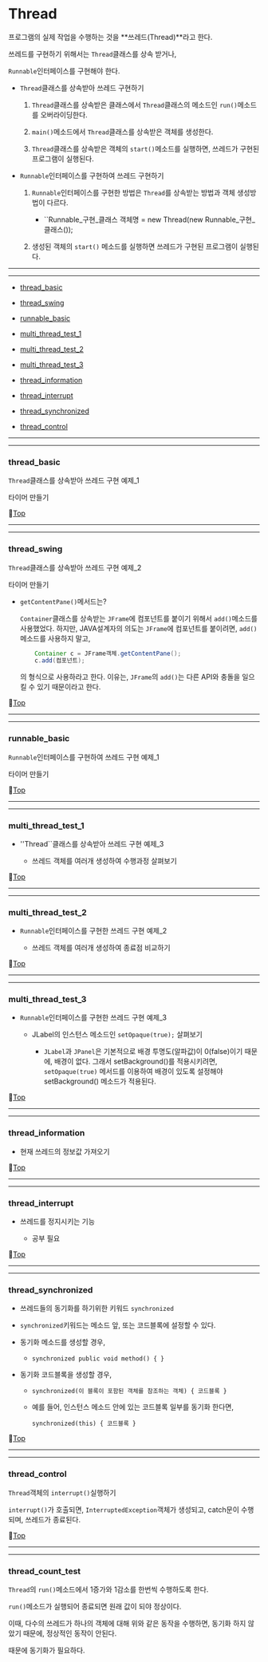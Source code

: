 # Thread

프로그램의 실제 작업을 수행하는 것을 **쓰레드(Thread)**라고 한다.

쓰레드를 구현하기 위해서는 ``Thread``클래스를 상속 받거나,

``Runnable``인터페이스를 구현해야 한다.

* ``Thread``클래스를 상속받아 쓰레드 구현하기

	1. ``Thread``클래스를 상속받은 클래스에서 ``Thread``클래스의 메소드인 ``run()``메소드를 오버라이딩한다.
	
	1. ``main()``메소드에서 ``Thread``클래스를 상속받은 객체를 생성한다.
	
	1. ``Thread``클래스를 상속받은 객체의 ``start()``메소드를 실행하면, 쓰레드가 구현된 프로그램이 실행된다.
	
* ``Runnable``인터페이스를 구현하여 쓰레드 구현하기

	1. ``Runnable``인터페이스를 구현한 방법은 ``Thread``를 상속받는 방법과 객체 생성방법이 다르다.
	
		* ``Runnable_구현_클래스  객체명  =  new Thread(new Runnable_구현_클래스());
		
	1. 생성된 객체의 ``start()`` 메소드를 실행하면 쓰레드가 구현된 프로그램이 실행된다.

---
---

* [thread_basic](#thread_basic)


* [thread_swing](#thread_swing)


* [runnable_basic](#runnable_basic)


* [multi_thread_test_1](#multi_thread_test_1)


* [multi_thread_test_2](#multi_thread_test_2)


* [multi_thread_test_3](#multi_thread_test_3)


* [thread_information](#thread_information)


* [thread_interrupt](#thread_interrupt)


* [thread_synchronized](#thread_synchronized)


* [thread_control](#thread_control)

---
---

### thread_basic

``Thread``클래스를 상속받아 쓰레드 구현 예제_1

타이머 만들기

:camel:[Top](#thread)

---
---

### thread_swing

``Thread``클래스를 상속받아 쓰레드 구현 예제_2

타이머 만들기

* ``getContentPane()``메서드는?

	``Container``클래스를 상속받는 ``JFrame``에 컴포넌트를 붙이기 위해서 ``add()``메소드를 사용했었다.
	하지만, JAVA설계자의 의도는 ``JFrame``에 컴포넌트를 붙이려면, ``add()``메소드를 사용하지 말고,
	```java
		Container c = JFrame객체.getContentPane();
		c.add(컴포넌트);
	```
	의 형식으로 사용하라고 한다.
	이유는, ``JFrame``의 ``add()``는 다른 API와 충돌을 일으킬 수 있기 때문이라고 한다.


:camel:[Top](#thread)

---
---

### runnable_basic

``Runnable``인터페이스를 구현하여 쓰레드 구현 예제_1

타이머 만들기

:camel:[Top](#thread)

---
---

### multi_thread_test_1

* ''Thread``클래스를 상속받아 쓰레드 구현 예제_3

	* 쓰레드 객체를 여러개 생성하여 수행과정 살펴보기

:camel:[Top](#thread)

---
---

### multi_thread_test_2

* ``Runnable``인터페이스를 구현한 쓰레드 구현 예제_2

	* 쓰레드 객체를 여러개 생성하여 종료점 비교하기
	
:camel:[Top](#thread)

---
---

### multi_thread_test_3

* ``Runnable``인터페이스를 구현한 쓰레드 구현 예제_3

	* JLabel의 인스턴스 메소드인 ``setOpaque(true);`` 살펴보기
	
		* ``JLabel``과 ``JPanel``은 기본적으로 배경 투명도(알파값)이 0(false)이기 때문에, 배경이 없다. 그래서 setBackground()를 적용시키려면, ``setOpaque(true)`` 메서드를 이용하여 배경이 있도록 설정해야 setBackground() 메소드가 적용된다.
	
:camel:[Top](#thread)

---
---

### thread_information

* 현재 쓰레드의 정보값 가져오기

:camel:[Top](#thread)

---
---

### thread_interrupt

* 쓰레드를 정지시키는 기능

	* 공부 필요
	
:camel:[Top](#thread)
	
---
---

### thread_synchronized

* 쓰레드들의 동기화를 하기위한 키워드 ``synchronized``

* ``synchronized``키워드는 메소드 앞, 또는 코드블록에 설정할 수 있다.

* 동기화 메소드를 생성할 경우,

	* ``synchronized public void method() { }``
	
* 동기화 코드블록을 생성할 경우,

	* ``synchronized(이 블록이 포함된 객체를 참조하는 객체) { 코드블록 }``
	
	* 예를 들어, 인스턴스 메소드 안에 있는 코드블록 일부를 동기화 한다면,
	
		``synchronized(this) { 코드블록 }``
		
:camel:[Top](#thread)	

---
---

### thread_control

``Thread``객체의 ``interrupt()``실행하기

``interrupt()``가 호출되면, ``InterruptedException``객체가 생성되고, catch문이 수행되며, 쓰레드가 종료된다.

:camel:[Top](#thread)

---
---

### thread_count_test

``Thread``의 ``run()``메소드에서 1증가와 1감소를 한번씩 수행하도록 한다.

``run()``메소드가 실행되어 종료되면 원래 값이 되야 정상이다.

이때, 다수의 쓰레드가 하나의 객체에 대해 위와 같은 동작을 수행하면, 동기화 하지 않았기 때문에, 정상적인 동작이 안된다.

때문에 동기화가 필요하다.